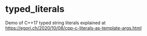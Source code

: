 # typed_literals

Demo of C++17 typed string literals explained at https://egori.ch/2020/10/08/cpp-c-literals-as-template-args.html
